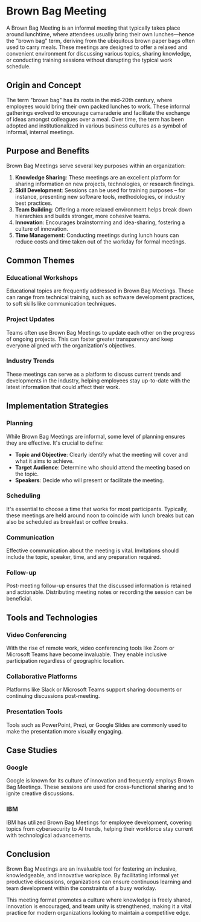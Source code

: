# Brown Bag Meeting

A Brown Bag Meeting is an informal meeting that typically takes place around lunchtime, where attendees usually bring their own lunches—hence the "brown bag" term, deriving from the ubiquitous brown paper bags often used to carry meals. These meetings are designed to offer a relaxed and convenient environment for discussing various topics, sharing knowledge, or conducting training sessions without disrupting the typical work schedule. 

## Origin and Concept

The term "brown bag" has its roots in the mid-20th century, where employees would bring their own packed lunches to work. These informal gatherings evolved to encourage camaraderie and facilitate the exchange of ideas amongst colleagues over a meal. Over time, the term has been adopted and institutionalized in various business cultures as a symbol of informal, internal meetings.

## Purpose and Benefits

Brown Bag Meetings serve several key purposes within an organization:

1. **Knowledge Sharing**: These meetings are an excellent platform for sharing information on new projects, technologies, or research findings.
2. **Skill Development**: Sessions can be used for training purposes – for instance, presenting new software tools, methodologies, or industry best practices.
3. **Team Building**: Offering a more relaxed environment helps break down hierarchies and builds stronger, more cohesive teams.
4. **Innovation**: Encourages brainstorming and idea-sharing, fostering a culture of innovation.
5. **Time Management**: Conducting meetings during lunch hours can reduce costs and time taken out of the workday for formal meetings.

## Common Themes

### Educational Workshops

Educational topics are frequently addressed in Brown Bag Meetings. These can range from technical training, such as software development practices, to soft skills like communication techniques.

### Project Updates

Teams often use Brown Bag Meetings to update each other on the progress of ongoing projects. This can foster greater transparency and keep everyone aligned with the organization's objectives.

### Industry Trends

These meetings can serve as a platform to discuss current trends and developments in the industry, helping employees stay up-to-date with the latest information that could affect their work.

## Implementation Strategies

### Planning

While Brown Bag Meetings are informal, some level of planning ensures they are effective. It's crucial to define:

- **Topic and Objective**: Clearly identify what the meeting will cover and what it aims to achieve.
- **Target Audience**: Determine who should attend the meeting based on the topic.
- **Speakers**: Decide who will present or facilitate the meeting. 

### Scheduling

It's essential to choose a time that works for most participants. Typically, these meetings are held around noon to coincide with lunch breaks but can also be scheduled as breakfast or coffee breaks.

### Communication

Effective communication about the meeting is vital. Invitations should include the topic, speaker, time, and any preparation required.

### Follow-up

Post-meeting follow-up ensures that the discussed information is retained and actionable. Distributing meeting notes or recording the session can be beneficial.

## Tools and Technologies

### Video Conferencing

With the rise of remote work, video conferencing tools like Zoom or Microsoft Teams have become invaluable. They enable inclusive participation regardless of geographic location.

### Collaborative Platforms

Platforms like Slack or Microsoft Teams support sharing documents or continuing discussions post-meeting.

### Presentation Tools

Tools such as PowerPoint, Prezi, or Google Slides are commonly used to make the presentation more visually engaging.

## Case Studies

### Google

Google is known for its culture of innovation and frequently employs Brown Bag Meetings. These sessions are used for cross-functional sharing and to ignite creative discussions.

### IBM

IBM has utilized Brown Bag Meetings for employee development, covering topics from cybersecurity to AI trends, helping their workforce stay current with technological advancements.

## Conclusion

Brown Bag Meetings are an invaluable tool for fostering an inclusive, knowledgeable, and innovative workplace. By facilitating informal yet productive discussions, organizations can ensure continuous learning and team development within the constraints of a busy workday.

This meeting format promotes a culture where knowledge is freely shared, innovation is encouraged, and team unity is strengthened, making it a vital practice for modern organizations looking to maintain a competitive edge.